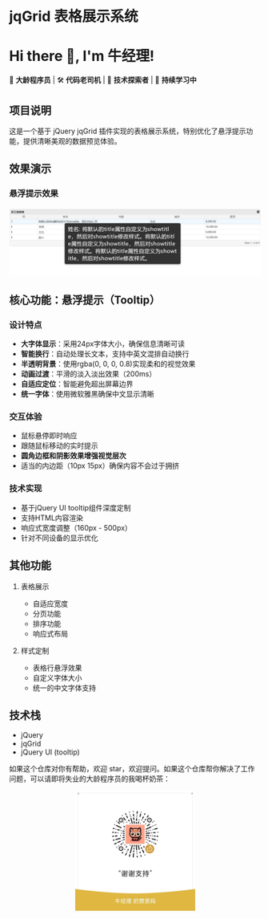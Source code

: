 # jqGrid 表格展示系统

# Hi there 👋, I'm 牛经理!

🌟 **大龄程序员** | 🛠️ **代码老司机** | 🚀 **技术探索者** | 🌱 **持续学习中** 

## 项目说明
这是一个基于 jQuery jqGrid 插件实现的表格展示系统，特别优化了悬浮提示功能，提供清晰美观的数据预览体验。

## 效果演示

### 悬浮提示效果
![悬浮提示效果](tooltip-demo.png)

## 核心功能：悬浮提示（Tooltip）
### 设计特点
- **大字体显示**：采用24px字体大小，确保信息清晰可读
- **智能换行**：自动处理长文本，支持中英文混排自动换行
- **半透明背景**：使用rgba(0, 0, 0, 0.8)实现柔和的视觉效果
- **动画过渡**：平滑的淡入淡出效果（200ms）
- **自适应定位**：智能避免超出屏幕边界
- **统一字体**：使用微软雅黑确保中文显示清晰

### 交互体验
- 鼠标悬停即时响应
- 跟随鼠标移动的实时提示
- **圆角边框和阴影效果增强视觉层次**
- 适当的内边距（10px 15px）确保内容不会过于拥挤

### 技术实现
- 基于jQuery UI tooltip组件深度定制
- 支持HTML内容渲染
- 响应式宽度调整（160px - 500px）
- 针对不同设备的显示优化

## 其他功能
1. 表格展示
   - 自适应宽度
   - 分页功能
   - 排序功能
   - 响应式布局

2. 样式定制
   - 表格行悬浮效果
   - 自定义字体大小
   - 统一的中文字体支持

## 技术栈
- jQuery
- jqGrid
- jQuery UI (tooltip)

如果这个仓库对你有帮助，欢迎 star，欢迎提问。如果这个仓库帮你解决了工作问题，可以请即将失业的大龄程序员的我喝杯奶茶：

<p align="center"><img src="buy-me-a-coffee-wechat.jpg" width="240" height="240
" alt="" /></p>